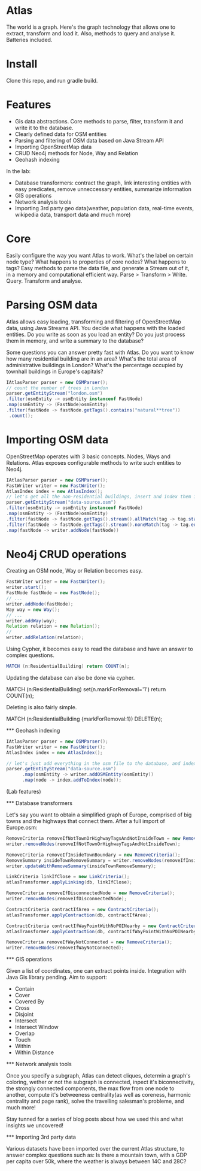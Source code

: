 # Atlas

The world is a graph. Here's the graph technology that allows one to extract, transform and load it. Also, methods to query and analyse it. Batteries included.

# Install

Clone this repo, and run gradle build. 

# Features

* Gis data abstractions. Core methods to parse, filter, transform it and write it to the database.
* Clearly defined data for OSM entities
* Parsing and filtering of OSM data based on Java Stream API
* Importing OpenStreetMap data
* CRUD Neo4j methods for Node, Way and Relation
* Geohash indexing

In the lab:

* Database transformers: contract the graph, link interesting entities with easy predicates, remove unneccessary entities, summarize information
* GIS operations
* Network analysis tools
* Importing 3rd party geo data(weather, population data, real-time events, wikipedia data, transport data and much more)

# Core 

Easily configure the way you want Atlas to work. What's the label on certain node type? What happens to properties of core nodes? What happens to tags? Easy methods to parse the data file, and generate a Stream out of it, in a memory and computational efficient way. Parse > Transform > Write. Query. Transform and analyse.

# Parsing OSM data

Atlas allows easy loading, transforming and filtering of OpenStreetMap data, using Java Streams API. You decide what happens with the loaded entities. Do you write as soon as you load an entity? Do you just process them in memory, and write a summary to the database? 

Some questions you can answer pretty fast with Atlas. Do you want to know how many residential building are in an area? What's the total area of administrative buildings in London? What's the percentage occupied by townhall buildings in Europe's capitals?  

~~~java
IAtlasParser parser = new OSMParser();
// count the number of trees in London
parser.getEntityStream("london.osm")
.filter(osmEntity -> osmEntity instanceof FastNode)
.map(osmEntity -> (FastNode)osmEntity)
.filter(fastNode -> fastNode.getTags().contains("natural**tree"))
 .count();
~~~

# Importing OSM data

OpenStreetMap operates with 3 basic concepts. Nodes, Ways and Relations. Atlas exposes configurable methods to write such entities to Neo4j.

~~~java
IAtlasParser parser = new OSMParser();
FastWriter writer = new FastWriter();
AtlasIndex index = new AtlasIndex();
// let's get all the non-residential buildings, insert and index them into the neo4j database
parser.getEntityStream("data-source.osm")
.filter(osmEntity -> osmEntity instanceof FastNode)
.map(osmEntity -> (FastNode)osmEntity)
.filter(fastNode -> fastNode.getTags().stream().allMatch(tag -> tag.startsWith("building")))
.filter(fastNode -> fastNode.getTags().stream().noneMatch(tag -> tag.equals("building**residential")))
.map(fastNode -> writer.addNode(fastNode))
~~~

# Neo4j CRUD operations
Creating an OSM node, Way or Relation becomes easy.
~~~java
FastWriter writer = new FastWriter();
writer.start();
FastNode fastNode = new FastNode();
// ...
writer.addNode(fastNode);
Way way = new Way();
// ...
writer.addWay(way);
Relation relation = new Relation();
//
writer.addRelation(relation);
~~~

Using Cypher, it becomes easy to read the database and have an answer to complex questions.

~~~java
MATCH (n:ResidentialBuilding) return COUNT(n);
~~~

Updating the database can also be done via cypher.

MATCH (n:ResidentialBuilding) set(n.markForRemoval='1') return COUNT(n);

Deleting is also fairly simple.

MATCH (n:ResidentialBuilding {markForRemoval:1}) DELETE(n);

*** Geohash indexing

~~~java
IAtlasParser parser = new OSMParser();
FastWriter writer = new FastWriter();
AtlasIndex index = new AtlasIndex();

// let's just add everything in the osm file to the database, and index it
parser.getEntityStream("data-source.osm")
      .map(osmEntity -> writer.addOSMEntity(osmEntity))
      .map(node -> index.addToIndex(node));
~~~

(Lab features)

*** Database transformers

Let's say you want to obtain a simplified graph of Europe, comprised of big towns and the highways that connect them. After a full import of Europe.osm:

~~~java
RemoveCriteria removeIfNotTownOrHighwayTagsAndNotInsideTown = new RemoveCriteria();
writer.removeNodes(removeIfNotTownOrHighwayTagsAndNotInsideTown);

RemoveCriteria removeIfInsideTownBoundary = new RemoveCriteria();
RemoveSummary insideTownRemoveSummary = writer.removeNodes(removeIfInsideTownBoundary);
writer.updateWithRemoveSummary(insideTownRemoveSummary);

LinkCriteria linkIfClose = new LinkCriteria();
atlasTransformer.applyLinking(db, linkIfClose);

RemoveCriteria removeIfDisconnectedNode = new RemoveCriteria();
writer.removeNodes(removeIfDisconnectedNode);

ContractCriteria contractIfArea = new ContractCriteria();
atlasTransformer.applyContraction(db, contractIfArea);

ContractCriteria contractIfWayPointWithNoPOINearby = new ContractCriteria();
atlasTransformer.applyContraction(db, contractIfWayPointWithNoPOINearby);

RemoveCriteria removeIfWayNotConnected = new RemoveCriteria();
writer.removeNodes(removeIfWayNotConnected);
~~~

*** GIS operations

Given a list of coordinates, one can extract points inside. Integration with Java Gis library pending. Aim to support:

* Contain
* Cover
* Covered By
* Cross
* Disjoint
* Intersect
* Intersect Window
* Overlap
* Touch
* Within
* Within Distance

*** Network analysis tools

Once you specify a subgraph, Atlas can detect cliques, determin a graph's coloring, wether or not the subgraph is connected, inpect it's biconnectivity, the strongly connected components, the max flow from one node to another, compute it's betweeness centrality(as well as coreness, harmonic centrality and page rank), solve the travelling salesman's probleme, and much more!

Stay tunned for a series of blog posts about how we used this and what insights we uncovered!

*** Importing 3rd party data

Various datasets have been imported over the current Atlas structure, to answer complex questions such as: Is there a mountain town, with a GDP per capita over 50k, where the weather is always between 14C and 28C?  
